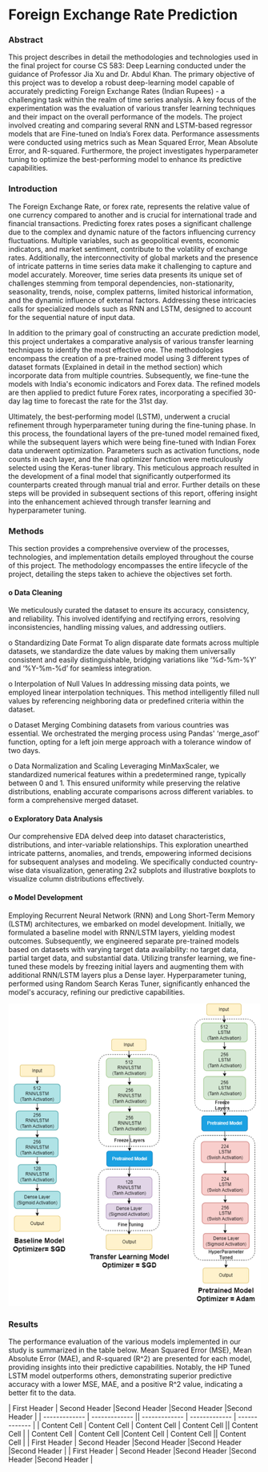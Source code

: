 # Foreign Exchange Rate Prediction

### Abstract
This project describes in detail the methodologies and technologies used in the final project for course CS 583: Deep Learning conducted under the guidance of Professor Jia Xu and Dr. Abdul Khan. The primary objective of this project was to develop a robust deep-learning model capable of accurately predicting Foreign Exchange Rates (Indian Rupees) - a challenging task within the realm of time series analysis. A key focus of the experimentation was the evaluation of various transfer learning techniques and their impact on the overall performance of the models. The project involved creating and comparing several RNN and LSTM-based regressor models that are Fine-tuned on India’s Forex data. Performance assessments were conducted using metrics such as Mean Squared Error, Mean Absolute Error, and R-squared. Furthermore, the project investigates hyperparameter tuning to optimize the best-performing model to enhance its predictive capabilities. 

### Introduction

The Foreign Exchange Rate, or forex rate, represents the relative value of one currency compared to another and is crucial for international trade and financial transactions. Predicting forex rates poses a significant challenge due to the complex and dynamic nature of the factors influencing currency fluctuations. Multiple variables, such as geopolitical events, economic indicators, and market sentiment, contribute to the volatility of exchange rates. Additionally, the interconnectivity of global markets and the presence of intricate patterns in time series data make it challenging to capture and model accurately. 
Moreover, time series data presents its unique set of challenges stemming from temporal dependencies, non-stationarity, seasonality, trends, noise, complex patterns, limited historical information, and the dynamic influence of external factors. Addressing these intricacies calls for specialized models such as RNN and LSTM, designed to account for the sequential nature of input data.

In addition to the primary goal of constructing an accurate prediction model, this project undertakes a comparative analysis of various transfer learning techniques to identify the most effective one. The methodologies encompass the creation of a pre-trained model using 3 different types of dataset formats (Explained in detail in the method section) which incorporate data from multiple countries. Subsequently, we fine-tune the models with India's economic indicators and Forex data. The refined models are then applied to predict future Forex rates, incorporating a specified 30-day lag time to forecast the rate for the 31st day.

Ultimately, the best-performing model (LSTM), underwent a crucial refinement through hyperparameter tuning during the fine-tuning phase. In this process, the foundational layers of the pre-tuned model remained fixed, while the subsequent layers which were being fine-tuned with Indian Forex data underwent optimization. Parameters such as activation functions, node counts in each layer, and the final optimizer function were meticulously selected using the Keras-tuner library. This meticulous approach resulted in the development of a final model that significantly outperformed its counterparts created through manual trial and error. Further details on these steps will be provided in subsequent sections of this report, offering insight into the enhancement achieved through transfer learning and hyperparameter tuning.

### Methods
This section provides a comprehensive overview of the processes, technologies, and implementation details employed throughout the course of this project. The methodology encompasses the entire lifecycle of the project, detailing the steps taken to achieve the objectives set forth.
#### o Data Cleaning
 We meticulously curated the dataset to ensure its accuracy, consistency, and reliability. This involved identifying and rectifying errors, resolving inconsistencies, handling missing values, and addressing outliers.

o	Standardizing Date Format
To align disparate date formats across multiple datasets, we standardize the date values by making them universally consistent and easily distinguishable, bridging variations like ‘%d-%m-%Y’ and ‘%Y-%m-%d’ for seamless integration.

o	Interpolation of Null Values
In addressing missing data points, we employed linear interpolation techniques. This method intelligently filled null values by referencing neighboring data or predefined criteria within the dataset.

o	Dataset Merging
Combining datasets from various countries was essential. We orchestrated the merging process using Pandas' ‘merge_asof’ function, opting for a left join merge approach with a tolerance window of two days.

o	Data Normalization and Scaling
Leveraging MinMaxScaler, we standardized numerical features within a predetermined range, typically between 0 and 1. This ensured uniformity while preserving the relative distributions, enabling accurate comparisons across different variables. to form a comprehensive merged dataset.
#### o Exploratory Data Analysis
Our comprehensive EDA delved deep into dataset characteristics, distributions, and inter-variable relationships. This exploration unearthed intricate patterns, anomalies, and trends, empowering informed decisions for subsequent analyses and modeling. We specifically conducted country-wise data visualization, generating 2x2 subplots and illustrative boxplots to visualize column distributions effectively.
#### o Model Development
Employing Recurrent Neural Network (RNN) and Long Short-Term Memory (LSTM) architectures, we embarked on model development. Initially, we formulated a baseline model with RNN/LSTM layers, yielding modest outcomes. Subsequently, we engineered separate pre-trained models based on datasets with varying target data availability: no target data, partial target data, and substantial data. Utilizing transfer learning, we fine-tuned these models by freezing initial layers and augmenting them with additional RNN/LSTM layers plus a Dense layer. Hyperparameter tuning, performed using Random Search Keras Tuner, significantly enhanced the model's accuracy, refining our predictive capabilities.

![](cs583_model_architecture.png)

### Results 

The performance evaluation of the various models implemented in our study is summarized in the table below. Mean Squared Error (MSE), Mean Absolute Error (MAE), and R-squared (R^2) are presented for each model, providing insights into their predictive capabilities. Notably, the HP Tuned LSTM model outperforms others, demonstrating superior predictive accuracy with a lower MSE, MAE, and a positive R^2 value, indicating a better fit to the data.

| First Header  | Second Header |Second Header |Second Header |Second Header |
| ------------- | ------------- || ------------- | ------------- | ------------- |
| Content Cell  | Content Cell  | Content Cell  | Content Cell  || Content Cell  | 
| Content Cell  | Content Cell  |Content Cell  | Content Cell  || Content Cell  | 
| First Header  | Second Header |Second Header |Second Header |Second Header |
| First Header  | Second Header |Second Header |Second Header |Second Header |

